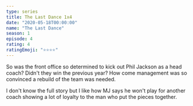 ```yaml
---
type: series
title: The Last Dance 1x4
date: "2020-05-18T00:00:00"
name: "The Last Dance"
season: 1
episode: 4
rating: 4
ratingEmoji: "⭐️⭐️⭐️⭐️"
---
```


So was the front office so determined to kick out Phil Jackson as a head coach? Didn't they win the previous year? How come management was so convinced a rebuild of the team was needed.

I don't know the full story but I like how MJ says he won't play for another coach showing a lot of loyalty to the man who put the pieces together.
